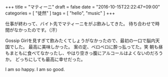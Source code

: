 +++
title = "マティーニ"
draft = false
date = "2016-10-15T22:22:47+09:00"
categories = [ "徒然" ]
tags = [ "hello", "music" ]
+++

仕事が終わって、バイト先でマティーニをがぶ飲みしてきた。
待ち合わせで時間がなかったのです。（汗）

Gossip Girlを見すぎて飲みたくてしょうがなかったので、最初の一口で脳内天国でした。
最高に美味しかった。
案の定、ベロベロに酔っ払ってた。笑
朝も昼もまともに食べてなかったし、やはり空きっ腹にアルコールはよくないのだろうか。
どっちにしても最高に幸せだった。

I am so happy.
I am so good.
